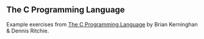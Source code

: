 ## The C Programming Language

Example exercises from [The C Programming Language](https://books.google.com.mx/books/about/The_C_Programming_Language.html?id=FGkPBQAAQBAJ&redir_esc=y) by Brian Kerninghan & Dennis Ritchie.
